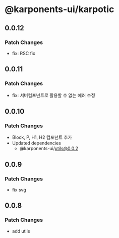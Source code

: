 # @karponents-ui/karpotic

## 0.0.12

### Patch Changes

- fix: RSC fix

## 0.0.11

### Patch Changes

- fix: 서버컴포넌트로 활용할 수 없는 에러 수정

## 0.0.10

### Patch Changes

- Block, P, H1, H2 컴포넌트 추가
- Updated dependencies
  - @karponents-ui/utils@0.0.2

## 0.0.9

### Patch Changes

- fix svg

## 0.0.8

### Patch Changes

- add utils

